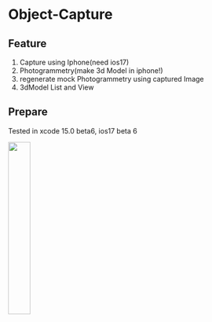 # Object-Capture

## Feature
1. Capture using Iphone(need ios17)
2. Photogrammetry(make 3d Model in iphone!)
3. regenerate mock Photogrammetry using captured Image
4. 3dModel List and View

## Prepare
Tested in xcode 15.0 beta6, ios17 beta 6

<img src ="https://user-images.githubusercontent.com/45382324/266884132-fddfc7da-2fed-4760-bf7e-006564ebefa1.png" width="30%" height="30%" />

